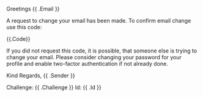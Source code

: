 Greetings {{ .Email }}

A request to change your email has been made. To confirm email change use this code:

{{.Code}}

If you did not request this code, it is possible, that someone else is trying to change your email. Please consider changing your password for your profile and enable two-factor authentication if not already done.

Kind Regards,
{{ .Sender }}

Challenge: {{ .Challenge }}
Id: {{ .Id }}
